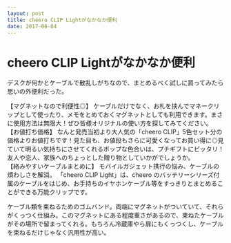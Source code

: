 ```yaml
---
layout: post
title: cheero CLIP Lightがなかなか便利
date: 2017-06-04
---
```


# cheero CLIP Lightがなかなか便利

デスクが何かとケーブルで散乱しがちなので、まとめるべく試しに買ってみたら思いの外便利だった。

<affiliate-link
  src="https://images-na.ssl-images-amazon.com/images/I/61X%2BIvbpYfL._SX425_.jpg"
  href="https://www.amazon.co.jp/dp/B01NAMUCAF/"
  tag="1000ch-22"
  title="cheero CLIP Light (5色セット) 万能 クリップ CHE-318-SET">
  【マグネットなので利便性◎】 ケーブルだけでなく、お札を挟んでマネークリップとして使ったり、メモをとめておくマグネットとしても利用できます。まさに使用方法は無限大！ぜひ皆様オリジナルの使い方を探してみてください。<br>
  【お値打ち価格】 なんと発売当初より大人気の「cheero CLIP」5色セット分の価格よりお値打ちです！見た目も、お値段もさらに可愛くなってお買い得に◎見ていて明るい気持ちにさせてくれるポップな色合いは、プチギフトにピッタリ！友人や恋人、家族へのちょっとした贈り物としていかがでしょうか。<br>
  【絡みやすいケーブルまとめに】 モバイルガジェット携行の悩み、ケーブルの煩わしさを解消。 「cheero CLIP Light」は、cheero のバッテリーシリーズ付属のケーブルをはじめ、お手持ちのイヤホンケーブル等をすっきりとまとめることができる万能クリップです。<br>
</affiliate-link>

ケーブル類を束ねるためのゴムバンド。両端にマグネットがついていて、それらがくっつく仕組み。このマグネットにある程度重さがあるので、束ねたケーブルがその場所で留まってくれる。もちろん冷蔵庫やら扉にもくっつくし、ケーブルを束ねるだけじゃなく汎用性が高い。
